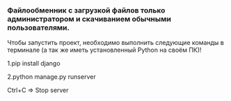 ### Файлообменник с загрузкой файлов только администратором и скачиванием обычными пользователями.
Чтобы запустить проект, необходимо выполнить следующие команды в терминале (а так же иметь установленный Python на своём ПК)!

1.pip install django 

2.python manage.py runserver

Ctrl+C => Stop server
